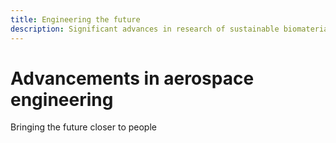 ```yaml
---
title: Engineering the future
description: Significant advances in research of sustainable biomaterials
---
```


# Advancements in aerospace engineering
Bringing the future closer to people
